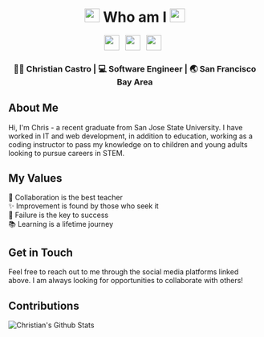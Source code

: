 <div align="center">
  <h1>
    <img src="https://media.giphy.com/media/eTVG7eVNnud8Y/giphy.gif" width="30px" height="27px"> 
    Who am I 
    <img src="https://media.giphy.com/media/eTVG7eVNnud8Y/giphy.gif" width="30px" height="27px">
  </h1>
</div>

<p align='center'>
<a href="https://www.linkedin.com/in/ccastro3/"><img height="30" src="https://raw.githubusercontent.com/trinwin/trinwin/master/icons/linkedin.png?raw=true"></a>&nbsp;&nbsp;
<a href="https://twitter.com/ccastr0777"><img height="30" src="https://raw.githubusercontent.com/trinwin/trinwin/master/icons/twitter.png?raw=true"></a>&nbsp;&nbsp;
<a href="https://instagram.com/ccastro_93"><img height="30" src="https://raw.githubusercontent.com/trinwin/trinwin/master/icons/instagram.png?raw=true"></a>&nbsp;&nbsp;

<div align="center">
<h3> 🧑🏿 Christian Castro | 💻 Software Engineer | 🌏 San Francisco Bay Area </h3>
</div>

## About Me
Hi, I'm Chris - a recent graduate from San Jose State University. I have worked in IT and web development, in addition to education, working as a coding instructor to pass my knowledge on to children and young adults looking to pursue careers in STEM.
 
## My Values
🤝 Collaboration is the best teacher <br/>
✨ Improvement is found by those who seek it <br/>
💪 Failure is the key to success <br/>
📚 Learning is a lifetime journey <br/>

## Get in Touch
Feel free to reach out to me through the social media platforms linked above. I am always looking for opportunities to collaborate with others!

## Contributions
![Christian's Github Stats](https://github-readme-stats.vercel.app/api?username=ChristianCastr0&show_icons=true&theme=radical)
